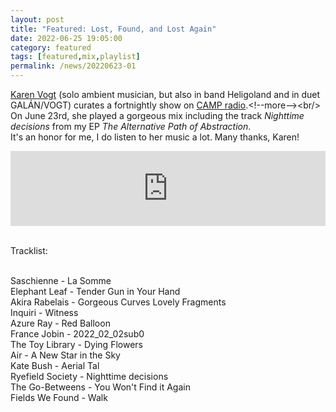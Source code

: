 ```yaml
---
layout: post
title: "Featured: Lost, Found, and Lost Again"
date: 2022-06-25 19:05:00
category: featured
tags: [featured,mix,playlist]
permalink: /news/20220623-01
---
```


[Karen Vogt]("https://linktr.ee/karenvogt") (solo ambient musician, but also in band Heligoland and in duet GALÁN/VOGT) curates a fortnightly show on [CAMP radio]("http://listen.camp/").<!--more--><br/>
On June 23rd, she played a gorgeous mix including the track *Nighttime decisions* from my EP *The Alternative Path of Abstraction*.<br/>
It's an honor for me, I do listen to her music a lot. Many thanks, Karen! <br/>

<iframe width="100%" height="120" src="https://www.mixcloud.com/widget/iframe/?hide_cover=1&feed=%2Fcamp_fr%2Flost-found-and-lost-again-23rd-june-2022%2F" frameborder="0" ></iframe>

<br/>Tracklist:<br/><br/>

Saschienne - La Somme<br/>
Elephant Leaf - Tender Gun in Your Hand<br/>
Akira Rabelais - Gorgeous Curves Lovely Fragments<br/>
Inquiri - Witness<br/>
Azure Ray - Red Balloon<br/>
France Jobin - 2022_02_02sub0<br/>
The Toy Library - Dying Flowers<br/>
Air - A New Star in the Sky<br/>
Kate Bush - Aerial Tal<br/>
Ryefield Society - Nighttime decisions<br/>
The Go-Betweens - You Won't Find it Again<br/>
Fields We Found - Walk<br/>